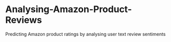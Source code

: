 # Analysing-Amazon-Product-Reviews
Predicting Amazon product ratings by analysing user text review sentiments 
